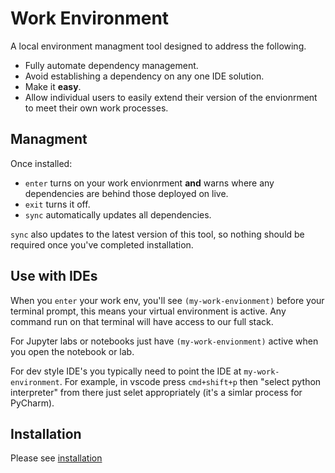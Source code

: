 
# Work Environment

A local environment managment tool designed to address the following.

* Fully automate dependency management.
* Avoid establishing a dependency on any one IDE solution.
* Make it **easy**.
* Allow individual users to easily extend their version of the envionrment to meet their own work processes.

## Managment

Once installed:

* `enter` turns on your work envionrment **and** warns where any dependencies are behind those deployed on live.
* `exit` turns it off.
* `sync` automatically updates all dependencies.

`sync` also updates to the latest version of this tool, so nothing should be required once you've completed installation.

## Use with IDEs

When you `enter` your work env, you'll see `(my-work-envionment)` before your terminal prompt, this means your virtual environment is active. Any command run on that terminal will have access to our full stack.

For Jupyter labs or notebooks just have `(my-work-envionment)` active when you open the notebook or lab.

For dev style IDE's you typically need to point the IDE at `my-work-environment`. For example, in vscode press `cmd+shift+p` then "select python interpreter" from there just selet appropriately (it's a simlar process for PyCharm).

## Installation

Please see [installation]([https://github.com/mikeAdamss/work-env/blob/main/installation.md](https://github.com/mikeAdamss/work-env/blob/main/installation.md))
